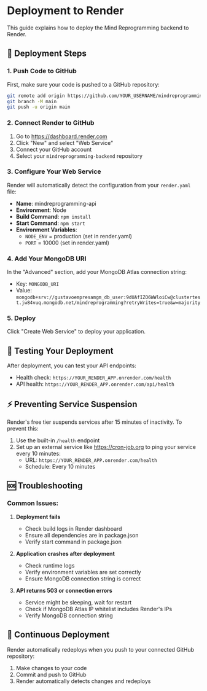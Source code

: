 # Deployment to Render

This guide explains how to deploy the Mind Reprogramming backend to Render.

## 🚀 Deployment Steps

### 1. Push Code to GitHub
First, make sure your code is pushed to a GitHub repository:

```bash
git remote add origin https://github.com/YOUR_USERNAME/mindreprogramming-backend.git
git branch -M main
git push -u origin main
```

### 2. Connect Render to GitHub
1. Go to https://dashboard.render.com
2. Click "New" and select "Web Service"
3. Connect your GitHub account
4. Select your `mindreprogramming-backend` repository

### 3. Configure Your Web Service
Render will automatically detect the configuration from your `render.yaml` file:

- **Name**: mindreprogramming-api
- **Environment**: Node
- **Build Command**: `npm install`
- **Start Command**: `npm start`
- **Environment Variables**:
  - `NODE_ENV` = production (set in render.yaml)
  - `PORT` = 10000 (set in render.yaml)

### 4. Add Your MongoDB URI
In the "Advanced" section, add your MongoDB Atlas connection string:

- Key: `MONGODB_URI`
- Value: `mongodb+srv://gustavoempresamgm_db_user:9dUAfIZO6WWloiCw@clustertest.jw84vuq.mongodb.net/mindreprogramming?retryWrites=true&w=majority`

### 5. Deploy
Click "Create Web Service" to deploy your application.

## 🧪 Testing Your Deployment

After deployment, you can test your API endpoints:

- Health check: `https://YOUR_RENDER_APP.onrender.com/health`
- API health: `https://YOUR_RENDER_APP.onrender.com/api/health`

## ⚡ Preventing Service Suspension

Render's free tier suspends services after 15 minutes of inactivity. To prevent this:

1. Use the built-in `/health` endpoint
2. Set up an external service like https://cron-job.org to ping your service every 10 minutes:
   - URL: `https://YOUR_RENDER_APP.onrender.com/health`
   - Schedule: Every 10 minutes

## 🆘 Troubleshooting

### Common Issues:

1. **Deployment fails**
   - Check build logs in Render dashboard
   - Ensure all dependencies are in package.json
   - Verify start command in package.json

2. **Application crashes after deployment**
   - Check runtime logs
   - Verify environment variables are set correctly
   - Ensure MongoDB connection string is correct

3. **API returns 503 or connection errors**
   - Service might be sleeping, wait for restart
   - Check if MongoDB Atlas IP whitelist includes Render's IPs
   - Verify MongoDB connection string

## 🔄 Continuous Deployment

Render automatically redeploys when you push to your connected GitHub repository:
1. Make changes to your code
2. Commit and push to GitHub
3. Render automatically detects changes and redeploys